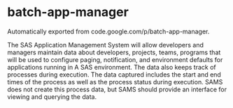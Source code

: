 # batch-app-manager
Automatically exported from code.google.com/p/batch-app-manager.

The SAS Application Management System will allow developers and managers maintain data about developers, projects, teams, 
programs that will be used to configure paging, notification, and environment defaults for applications running in A SAS 
environment.  The data also keeps track of processes during execution. The data captured includes the start and end times 
of the process as well as the process status during execution.  SAMS does not create this process data, but SAMS should 
provide an interface for viewing and querying the data.
